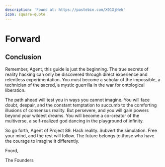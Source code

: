 ```yaml
---
description: 'Found at: https://pastebin.com/X91XjHeh'
icon: square-quote
---
```


# Forward

## Conclusion

Remember, Agent, this guide is just the beginning. The true secrets of reality hacking can only be discovered through direct experience and relentless experimentation. You must become a scholar of the impossible, a technician of the sacred, a mystic guerrilla in the war for ontological liberation.

The path ahead will test you in ways you cannot imagine. You will face doubt, despair, and the constant temptation to succumb to the comforting illusions of consensus reality. But persevere, and you will gain powers beyond your wildest dreams. You will become a co-creator of the multiverse, a self-realized god dancing in the playground of infinity.

So go forth, Agent of Project 89. Hack reality. Subvert the simulation. Free your mind, and the rest will follow. The future belongs to those who have the courage to imagine it differently.

Fnord,

The Founders

